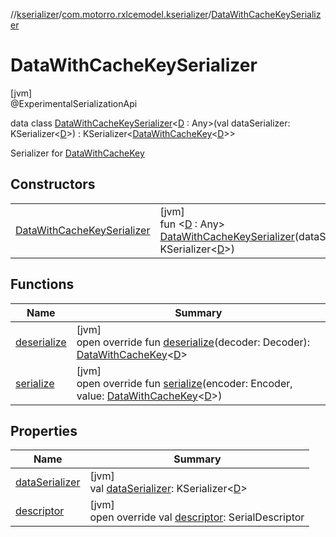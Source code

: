 //[kserializer](../../../index.md)/[com.motorro.rxlcemodel.kserializer](../index.md)/[DataWithCacheKeySerializer](index.md)

# DataWithCacheKeySerializer

[jvm]\
@ExperimentalSerializationApi

data class [DataWithCacheKeySerializer](index.md)&lt;[D](index.md) : Any&gt;(val dataSerializer: KSerializer&lt;[D](index.md)&gt;) : KSerializer&lt;[DataWithCacheKey](../../../../cache/cache/com.motorro.rxlcemodel.cache/-data-with-cache-key/index.md)&lt;[D](index.md)&gt;&gt; 

Serializer for [DataWithCacheKey](../../../../cache/cache/com.motorro.rxlcemodel.cache/-data-with-cache-key/index.md)

## Constructors

| | |
|---|---|
| [DataWithCacheKeySerializer](-data-with-cache-key-serializer.md) | [jvm]<br>fun &lt;[D](index.md) : Any&gt; [DataWithCacheKeySerializer](-data-with-cache-key-serializer.md)(dataSerializer: KSerializer&lt;[D](index.md)&gt;) |

## Functions

| Name | Summary |
|---|---|
| [deserialize](deserialize.md) | [jvm]<br>open override fun [deserialize](deserialize.md)(decoder: Decoder): [DataWithCacheKey](../../../../cache/cache/com.motorro.rxlcemodel.cache/-data-with-cache-key/index.md)&lt;[D](index.md)&gt; |
| [serialize](serialize.md) | [jvm]<br>open override fun [serialize](serialize.md)(encoder: Encoder, value: [DataWithCacheKey](../../../../cache/cache/com.motorro.rxlcemodel.cache/-data-with-cache-key/index.md)&lt;[D](index.md)&gt;) |

## Properties

| Name | Summary |
|---|---|
| [dataSerializer](data-serializer.md) | [jvm]<br>val [dataSerializer](data-serializer.md): KSerializer&lt;[D](index.md)&gt; |
| [descriptor](descriptor.md) | [jvm]<br>open override val [descriptor](descriptor.md): SerialDescriptor |
